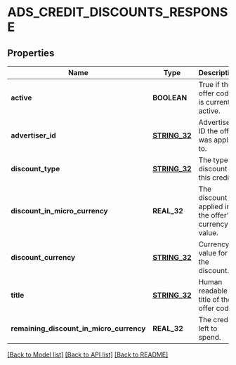 # ADS_CREDIT_DISCOUNTS_RESPONSE

## Properties
Name | Type | Description | Notes
------------ | ------------- | ------------- | -------------
**active** | **BOOLEAN** | True if the offer code is currently active. | [optional] [default to null]
**advertiser_id** | [**STRING_32**](STRING_32.md) | Advertiser ID the offer was applied to. | [optional] [default to null]
**discount_type** | [**STRING_32**](STRING_32.md) | The type of discount of this credit | [optional] [default to null]
**discount_in_micro_currency** | **REAL_32** | The discount applied in the offer’s currency value. | [optional] [default to null]
**discount_currency** | [**STRING_32**](STRING_32.md) | Currency value for the discount. | [optional] [default to null]
**title** | [**STRING_32**](STRING_32.md) | Human readable title of the offer code. | [optional] [default to null]
**remaining_discount_in_micro_currency** | **REAL_32** | The credits left to spend. | [optional] [default to null]

[[Back to Model list]](../README.md#documentation-for-models) [[Back to API list]](../README.md#documentation-for-api-endpoints) [[Back to README]](../README.md)


